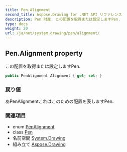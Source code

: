 ```yaml
---
title: Pen.Alignment
second_title: Aspose.Drawing for .NET API リファレンス
description: Pen 財産. この配置を取得または設定しますPen.
type: docs
weight: 20
url: /ja/net/system.drawing/pen/alignment/
---
```

## Pen.Alignment property

この配置を取得または設定しますPen.

```csharp
public PenAlignment Alignment { get; set; }
```

### 戻り値

あPenAlignmentこれはこのための配置を表しますPen.

### 関連項目

* enum [PenAlignment](../../../system.drawing.drawing2d/penalignment/)
* class [Pen](../)
* 名前空間 [System.Drawing](../../pen/)
* 組み立て [Aspose.Drawing](../../../)


